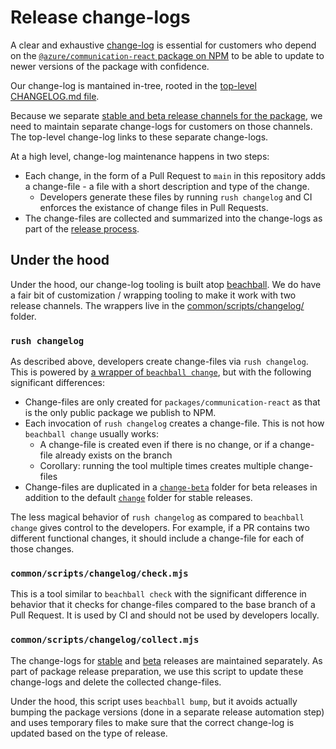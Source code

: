 # Release change-logs

A clear and exhaustive [change-log](https://en.wikipedia.org/wiki/Changelog) is essential for customers who depend on the [`@azure/communication-react` package on NPM](https://www.npmjs.com/package/@azure/communication-react) to be able to update to newer versions of the package with confidence.

Our change-log is mantained in-tree, rooted in the [top-level CHANGELOG.md file](https://github.com/Azure/communication-ui-library/blob/main/CHANGELOG.md).

Because we separate [stable and beta release channels for the package](./beta-only-features.md), we need to maintain separate change-logs for customers on those channels. The top-level change-log links to these separate change-logs.

At a high level, change-log maintenance happens in two steps:

- Each change, in the form of a Pull Request to `main` in this repository adds a change-file - a file with a short description and type of the change.
  - Developers generate these files by running `rush changelog` and CI enforces the existance of change files in Pull Requests.
- The change-files are collected and summarized into the change-logs as part of the [release process](../releases/creating-a-release.md).

## Under the hood

Under the hood, our change-log tooling is built atop [beachball](https://microsoft.github.io/beachball/overview/getting-started.html). We do have a fair bit of customization / wrapping tooling to make it work with two release channels. The wrappers live in the [common/scripts/changelog/](../../common/scripts/changelog/) folder.

### `rush changelog`

As described above, developers create change-files via `rush changelog`. This is powered by [a wrapper of `beachball change`](../../common/scripts/changelog/change.mjs), but with the following significant differences:

- Change-files are only created for `packages/communication-react` as that is the only public package we publish to NPM.
- Each invocation of `rush changelog` creates a change-file. This is not how `beachball change` usually works:
  - A change-file is created even if there is no change, or if a change-file already exists on the branch
  - Corollary: running the tool multiple times creates multiple change-files
- Change-files are duplicated in a [`change-beta`](../../change-beta) folder for beta releases in addition to the default [`change`](../../change) folder for stable releases.

The less magical behavior of `rush changelog` as compared to `beachball change` gives control to the developers. For example, if a PR contains two different functional changes, it should include a change-file for each of those changes.

### `common/scripts/changelog/check.mjs`

This is a tool similar to `beachball check` with the significant difference in behavior that it checks for change-files compared to the base branch of a Pull Request. It is used by CI and should not be used by developers locally.

### `common/scripts/changelog/collect.mjs`

The change-logs for [stable](../../packages/communication-react/CHANGELOG.stable.md) and [beta](../../packages/communication-react/CHANGELOG.beta.md) releases are maintained separately. As part of package release preparation, we use this script to update these change-logs and delete the collected change-files.

Under the hood, this script uses `beachball bump`, but it avoids actually bumping the package versions (done in a separate release automation step) and uses temporary files to make sure that the correct change-log is updated based on the type of release.
